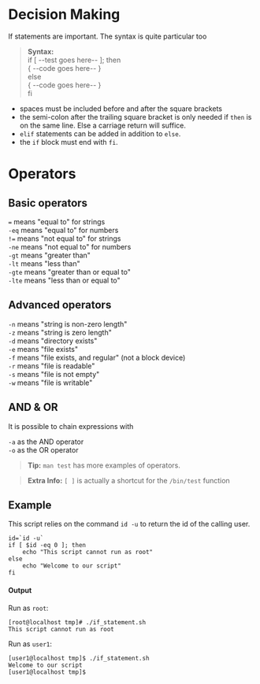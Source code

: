 # Decision Making
If statements are important. The syntax is quite particular too
> **Syntax:**  
 if [ --test goes here-- ]; then   
{ --code goes here-- }  
else  
{ --code goes here-- }  
fi

* spaces must be included before and after the square brackets
* the semi-colon after the trailing square bracket is only needed if ```then``` is on the 
same line. Else a carriage return will suffice.
* ```elif``` statements can be added in addition to ```else```.
* the ```if``` block must end with ```fi```. 

# Operators
## Basic operators 
```=``` means "equal to" for strings   
```-eq``` means "equal to" for numbers  
```!=``` means "not equal to" for strings  
```-ne``` means "not equal to" for numbers  
```-gt``` means "greater than"  
```-lt``` means "less than"  
```-gte``` means "greater than or equal to"  
```-lte``` means "less than or equal to"  

## Advanced operators 
```-n``` means "string is non-zero length"  
```-z``` means "string is zero length"  
```-d``` means "directory exists"  
```-e``` means "file exists"  
```-f``` means "file exists, and regular" (not a block device)   
```-r``` means "file is readable"  
```-s``` means "file is not empty"  
```-w``` means "file is writable"  

## AND & OR
It is possible to chain expressions with 

```-a``` as the AND operator  
```-o``` as the OR operator


> **Tip:** ```man test``` has more examples of operators.

> **Extra Info:** ```[ ]``` is actually a shortcut for the ```/bin/test``` function

## Example
This script relies on the command ```id -u``` to return the id of the calling user.
```
id=`id -u`
if [ $id -eq 0 ]; then
    echo "This script cannot run as root"
else
    echo "Welcome to our script"
fi
```
#### Output
Run as ```root```:
```
[root@localhost tmp]# ./if_statement.sh
This script cannot run as root
```

Run as ```user1```:
```
[user1@localhost tmp]$ ./if_statement.sh
Welcome to our script
[user1@localhost tmp]$
```